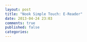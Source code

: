 ```yaml
---
layout: post
title: "Nook Simple Touch: E-Reader"
date: 2013-04-24 23:03
comments: true
published: false
categories: 
---
```

